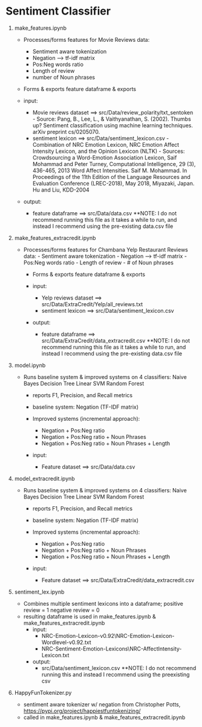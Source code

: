 # Sentiment Classifier

1. make_features.ipynb
    - Processes/forms features for Movie Reviews data:
        - Sentiment aware tokenization
        - Negation --> tf-idf matrix
        - Pos:Neg words ratio
        - Length of review
        - number of Noun phrases
     - Forms & exports feature dataframe & exports 
        
    - input: 
        - Movie reviews dataset ==> src/Data/review_polarity/txt_sentoken
                - Source: Pang, B., Lee, L., & Vaithyanathan, S. (2002). Thumbs up? Sentiment classification using machine learning techniques. arXiv                                       preprint cs/0205070.
        - sentiment lexicon ==> src/Data/sentiment_lexicon.csv 
                - Combination of NRC Emotion Lexicon, NRC Emotion Affect Intensity Lexicon, and the Opinion Lexicon (NLTK)
                - Sources: Crowdsourcing a Word-Emotion Association Lexicon, Saif Mohammad and Peter Turney, Computational Intelligence, 29 (3), 436-465,                                   2013
                           Word Affect Intensities. Saif M. Mohammad. In Proceedings of the 11th Edition of the Language Resources and Evaluation                                           Conference (LREC-2018), May 2018, Miyazaki, Japan.
                           Hu and Liu, KDD-2004
                
    - output: 
        - feature dataframe ==> src/Data/data.csv 
    **NOTE: I do not recommend running this file as it takes a while to run, and instead I recommend using the pre-existing data.csv file 

2. make_features_extracredit.ipynb
    - Processes/forms features for Chambana Yelp Restaurant Reviews data:
            - Sentiment aware tokenization
            - Negation --> tf-idf matrix
            - Pos:Neg words ratio
            - Length of review
            - # of Noun phrases
         - Forms & exports feature dataframe & exports 

        - input: 
            - Yelp reviews dataset ==> src/Data/ExtraCredit/Yelp/all_reviews.txt
            - sentiment lexicon ==> src/Data/sentiment_lexicon.csv 
        - output: 
            - feature dataframe ==> src/Data/ExtraCredit/data_extracredit.csv 
        **NOTE: I do not recommend running this file as it takes a while to run, and instead I recommend using the pre-existing data.csv file 
        
        
3. model.ipynb
    - Runs baseline system & improved systems on 4 classifiers: Naive Bayes
                                                               Decision Tree
                                                               Linear SVM
                                                               Random Forest
        - reports F1, Precision, and Recall metrics
        
        - baseline system: Negation (TF-IDF matrix)
        - Improved systems (incremental approach):
            - Negation + Pos:Neg ratio
            - Negation + Pos:Neg ratio + Noun Phrases
            - Negation + Pos:Neg ratio + Noun Phrases + Length 
        - input:
            - Feature dataset ==> src/Data/data.csv

               
4. model_extracredit.ipynb
    - Runs baseline system & improved systems on 4 classifiers: Naive Bayes
                                                               Decision Tree
                                                               Linear SVM
                                                               Random Forest
        - reports F1, Precision, and Recall metrics
        
        - baseline system: Negation (TF-IDF matrix)
        - Improved systems (incremental approach):
            - Negation + Pos:Neg ratio
            - Negation + Pos:Neg ratio + Noun Phrases
            - Negation + Pos:Neg ratio + Noun Phrases + Length 
        - input:
            - Feature dataset ==> src/Data/ExtraCredit/data_extracredit.csv  


5. sentiment_lex.ipynb
    - Combines multiple sentiment lexicons into a dataframe; positive review = 1
                                                             negative review = 0
    - resulting dataframe is used in make_features.ipynb & make_features_extracredit.ipynb                                 
        - input: 
            - NRC-Emotion-Lexicon-v0.92\NRC-Emotion-Lexicon-Wordlevel-v0.92.txt
            - NRC-Sentiment-Emotion-Lexicons\NRC-AffectIntensity-Lexicon.txt
        - output:
            - src/Data/sentiment_lexicon.csv 
    **NOTE: I do not recommend running this and instead I recommend using the preexisting csv 
            
        

6. HappyFunTokenizer.py
    - sentiment aware tokenizer w/ negation from Christopher Potts, https://pypi.org/project/happiestfuntokenizing/
    - called in make_features.ipynb & make_features_extracredit.ipynb  
